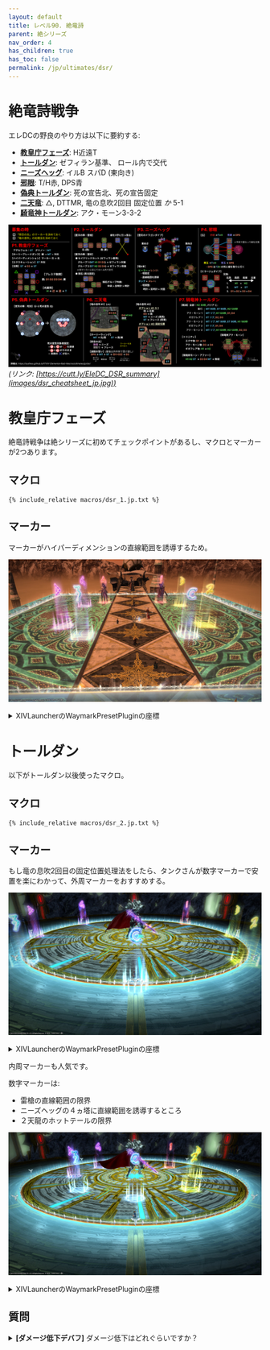 ```yaml
---
layout: default
title: レベル90. 絶竜詩
parent: 絶シリーズ
nav_order: 4
has_children: true
has_toc: false
permalink: /jp/ultimates/dsr/
---
```


# 絶竜詩戦争

エレDCの野良のやり方は以下に要約する:

- [**教皇庁フェーズ**](../01_adelphel_and_grinnaux/index.en.md): H近遠T
- [**トールダン**](../02_thordan/index.en.md): ゼフィラン基準、 ロール内で交代
- [**ニーズヘッグ**](../03_nidhogg/index.en.md): イルB スパD (東向き)
- [**邪眼**](../04_eyes/index.en.md): T/H赤, DPS青
- [**偽典トールダン**](../05_alternate_thordan/index.en.md): 死の宣告北、死の宣告固定
- [**二天竜**](../06_double_dragons/index.en.md): △, DTTMR, 竜の息吹2回目 固定位置 *か* 5-1
- [**騎竜神トールダン**](../07_dragonking_thordan/index.en.md): アク・モーン3-3-2

![](images/dsr_cheatsheet_jp.jpg)
*(リンク: [https://cutt.ly/EleDC_DSR_summary](images/dsr_cheatsheet_jp.jpg))*

# 教皇庁フェーズ

絶竜詩戦争は絶シリーズに初めてチェックポイントがあるし、マクロとマーカーが2つあります。

## マクロ
```
{% include_relative macros/dsr_1.jp.txt %}
```

## マーカー

マーカーがハイパーディメンションの直線範囲を誘導するため。

![](images/markers_1.jpg)
<details markdown=block>
<summary>XIVLauncherのWaymarkPresetPluginの座標</summary>

```json
{
  "Name":"Adelphel and Grinnaux",
  "MapID":788,
  "A":{"X":93.015,"Y":0.0,"Z":89.036,"ID":0,"Active":true},
  "B":{"X":110.964,"Y":0.0,"Z":93.015,"ID":1,"Active":true},
  "C":{"X":106.985,"Y":0.0,"Z":110.964,"ID":2,"Active":true},
  "D":{"X":89.036,"Y":0.0,"Z":106.985,"ID":3,"Active":true},
  "One":{"X":106.985,"Y":0.0,"Z":89.036,"ID":4,"Active":true},
  "Two":{"X":110.964,"Y":0.0,"Z":106.985,"ID":5,"Active":true},
  "Three":{"X":93.015,"Y":0.0,"Z":110.964,"ID":6,"Active":true},
  "Four":{"X":89.036,"Y":0.0,"Z":93.015,"ID":7,"Active":true}
}
```

</details>

# トールダン

以下がトールダン以後使ったマクロ。

## マクロ
```
{% include_relative macros/dsr_2.jp.txt %}
```

## マーカー

もし竜の息吹2回目の固定位置処理法をしたら、タンクさんが数字マーカーで安置を楽にわかって、外周マーカーをおすすめする。

![](images/markers_outer.jpg)
<details markdown=block>
<summary>XIVLauncherのWaymarkPresetPluginの座標</summary>

```json
{
  "Name":"Dragonsong's Reprise (Outer)",
  "MapID":788,
  "A":{"X":100.0,"Y":0.0,"Z":79.0,"ID":0,"Active":true},
  "B":{"X":121.0,"Y":0.0,"Z":100.0,"ID":1,"Active":true},
  "C":{"X":100.0,"Y":0.0,"Z":121.0,"ID":2,"Active":true},
  "D":{"X":79.0,"Y":0.0,"Z":100.0,"ID":3,"Active":true},
  "One":{"X":114.849,"Y":0.0,"Z":85.151,"ID":4,"Active":true},
  "Two":{"X":114.849,"Y":0.0,"Z":114.849,"ID":5,"Active":true},
  "Three":{"X":85.151,"Y":0.0,"Z":114.849,"ID":6,"Active":true},
  "Four":{"X":85.151,"Y":0.0,"Z":85.151,"ID":7,"Active":true}
}
```

</details>

内周マーカーも人気です。

数字マーカーは:

- 雷槍の直線範囲の限界
- ニーズヘッグの４ヵ塔に直線範囲を誘導するところ
- ２天龍のホットテールの限界

![](images/markers_inner.jpg)
<details markdown=block>
<summary>XIVLauncherのWaymarkPresetPluginの座標</summary>

```json
{
  "Name":"Dragonsong's Reprise (Inner)",
  "MapID":788,
  "A":{"X":100.0,"Y":0.0,"Z":87.0,"ID":0,"Active":true},
  "B":{"X":113.0,"Y":0.0,"Z":100.0,"ID":1,"Active":true},
  "C":{"X":100.0,"Y":0.0,"Z":113.0,"ID":2,"Active":true},
  "D":{"X":87.0,"Y":0.0,"Z":100.0,"ID":3,"Active":true},
  "One":{"X":109.192,"Y":0.0,"Z":90.807,"ID":4,"Active":true},
  "Two":{"X":109.192,"Y":0.0,"Z":109.192,"ID":5,"Active":true},
  "Three":{"X":90.807,"Y":0.0,"Z":109.192,"ID":6,"Active":true},
  "Four":{"X":90.807,"Y":0.0,"Z":90.807,"ID":7,"Active":true}
}
```

</details>

## 質問

<details markdown=block>
<summary><b>[ダメージ低下デバフ]</b> ダメージ低下はどれぐらいですか？</summary>
<table>
  <tr><td><p>ダメージは<b>50%</b>低下します。</p></td></tr>
</table>
</details>